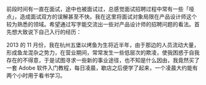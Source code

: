 前段时间有一直在面试，途中也被面试过，总感觉面试招聘过程中常有一些「哑点」，造成面试双方的误解甚至不快。我在这里将面试对象局限在产品设计师这个较为熟悉的领域。希望通过写字能交流出一些对产品设计师的招聘问题的看法。首先想大致说下自己入行的经历：

2013 的 11 月份，我在杭州五堡以烤鱼为生将近半年，由于那边的人员流动大量，形成鱼龙混杂之势力，在营业期间，常常发生一些低层次的欺凌，使我困惑于自我存在的不得意，于是试图寻求一些新的事业途径，也不知是什么因由，我竟然买了一套 Adobe 软件入门教程，每日凌晨，歇店之后便学了起来，一个凌晨大约能有两个小时用于看书学习。